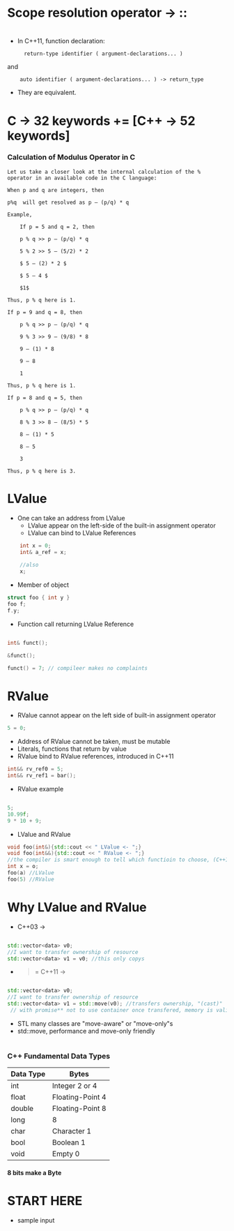 # Scope resolution operator -> ::

#
##
###

- In C++11, function declaration:
        
        return-type identifier ( argument-declarations... )

and

        auto identifier ( argument-declarations... ) -> return_type

- They are equivalent.

#
##
###

# C -> 32 keywords += [C++ -> 52 keywords]

### Calculation of Modulus Operator in C
    Let us take a closer look at the internal calculation of the % operator in an available code in the C language:

    When p and q are integers, then

    p%q  will get resolved as p – (p/q) * q 

    Example,

        If p = 5 and q = 2, then 

        p % q >> p – (p/q) * q 

        5 % 2 >> 5 – (5/2) * 2 

        $ 5 – (2) * 2 $

        $ 5 – 4 $

        $1$

    Thus, p % q here is 1.

    If p = 9 and q = 8, then

        p % q >> p – (p/q) * q

        9 % 3 >> 9 – (9/8) * 8

        9 – (1) * 8

        9 – 8

        1

    Thus, p % q here is 1.

    If p = 8 and q = 5, then

        p % q >> p – (p/q) * q

        8 % 3 >> 8 – (8/5) * 5

        8 – (1) * 5

        8 – 5

        3

    Thus, p % q here is 3.

#
##
###


# LValue

- One can take an address from LValue
    - LValue appear on the left-side of the built-in assignment operator
    - LValue can bind to LValue References

```cpp
    int x = 0;
    int& a_ref = x;
    
    //also
    x;
```

- Member of object

```cpp
struct foo { int y }
foo f;
f.y;
```
- Function call returning LValue Reference

```cpp

int& funct();

&funct();

funct() = 7; // compileer makes no complaints 

```


# RValue
- RValue cannot appear on the left side of built-in assignment operator

```cpp 
5 = 0;
```

- Address of RValue cannot be taken, must be mutable
- Literals, functions that return by value
- RValue bind to RValue references, introduced in C++11

```cpp
int&& rv_ref0 = 5;
int&& rv_ref1 = bar();

```
- RValue example

```cpp

5;
10.99f;
9 * 10 + 9;

```

- LValue and RValue

```cpp
void foo(int&){std::cout << " LValue <- ";}
void foo(int&&){std::cout << " RValue <- ";}
//the compiler is smart enough to tell which functioin to choose, (C++11 >)
int x = o;
foo(a) //LValue
foo(5) //RValue

```


</ul>

# Why LValue and RValue
- C++03 ->

```cpp

std::vector<data> v0;
//I want to transfer ownership of resource
std::vector<data> v1 = v0; //this only copys

```

- >= C++11 ->

```cpp

std::vector<data> v0;
//I want to transfer ownership of resource
std::vector<data> v1 = std::move(v0); //transfers ownership, "(cast)"
 // with promise** not to use container once transfered, memory is valid, but useless**

```
- STL many classes are "move-aware" or "move-only"s
- std::move, performance and move-only friendly

#
##
###
####   

###     C++ Fundamental Data Types
|    Data Type | Bytes             |
| ------------ | ----------------- |   
| int          | Integer 2 or 4    |
| float        | Floating-Point 4  |
| double       | Floating-Point 8  |
| long         | 8                 |
| char         | Character 1       |
| bool         | Boolean 1         |
| void         | Empty 0           |
####   8 bits make a Byte

#
##
###
####   

# START HERE
- sample input
<!-- section template -->
